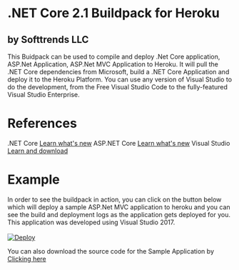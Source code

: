 # .NET Core 2.1 Buildpack for Heroku
## by Softtrends LLC

This Buidpack can be used to compile and deploy .Net Core application, ASP.Net Application, ASP.Net MVC Application to Heroku. It will pull the .NET Core dependencies from Microsoft, build a .NET Core Application and deploy it to the Heroku Platform. You can use any version of Visual Studio to do the development, from the Free Visual Studio Code to the fully-featured Visual Studio Enterprise.

# References

.NET Core [Learn what's new](https://docs.microsoft.com/en-us/dotnet/core/)
ASP.NET Core [Learn what's new](https://go.microsoft.com/fwlink/?LinkId=518016)
Visual Studio [Learn and download](https://www.visualstudio.com/)
<br/>
            
# Example
In order to see the buildpack in action, you can click on the button below which will deploy a sample ASP.Net MVC application to heroku and you can see the build and deployment logs as the application gets deployed for you. This application was developed using Visual Studio 2017. 
<br/>
<br/>
<a href="https://heroku.com/deploy?template=https://github.com/heroku-softtrends/dotnetcore2.main.sample/tree/master">
  <img src="https://www.herokucdn.com/deploy/button.svg" alt="Deploy">
</a>

You can also download the source code for the Sample Application by [Clicking here](https://github.com/heroku-softtrends/dotnetcore2.main.sample/tree/master)
